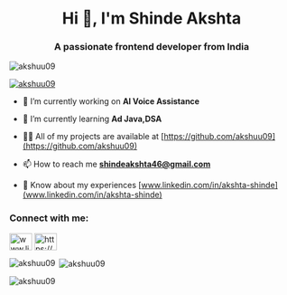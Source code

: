 <h1 align="center">Hi 👋, I'm Shinde Akshta</h1>
<h3 align="center">A passionate frontend developer from India</h3>

<p align="left"> <img src="https://komarev.com/ghpvc/?username=akshuu09&label=Profile%20views&color=0e75b6&style=flat" alt="akshuu09" /> </p>

<p align="left"> <a href="https://github.com/ryo-ma/github-profile-trophy"><img src="https://github-profile-trophy.vercel.app/?username=akshuu09" alt="akshuu09" /></a> </p>

- 🔭 I’m currently working on **AI Voice Assistance**

- 🌱 I’m currently learning **Ad Java,DSA**

- 👨‍💻 All of my projects are available at [https://github.com/akshuu09](https://github.com/akshuu09)

- 📫 How to reach me **shindeakshta46@gmail.com**

- 📄 Know about my experiences [www.linkedin.com/in/akshta-shinde](www.linkedin.com/in/akshta-shinde)

<h3 align="left">Connect with me:</h3>
<p align="left">
<a href="https://linkedin.com/in/www.linkedin.com/in/akshta-shinde" target="blank"><img align="center" src="https://raw.githubusercontent.com/rahuldkjain/github-profile-readme-generator/master/src/images/icons/Social/linked-in-alt.svg" alt="www.linkedin.com/in/akshta-shinde" height="30" width="40" /></a>
<a href="https://www.hackerrank.com/https://www.hackerrank.com/profile/shindeakshta46" target="blank"><img align="center" src="https://raw.githubusercontent.com/rahuldkjain/github-profile-readme-generator/master/src/images/icons/Social/hackerrank.svg" alt="https://www.hackerrank.com/profile/shindeakshta46" height="30" width="40" /></a>
</p>

<p><img align="left" src="https://github-readme-stats.vercel.app/api/top-langs?username=akshuu09&show_icons=true&locale=en&layout=compact" alt="akshuu09" /></p>

<p>&nbsp;<img align="center" src="https://github-readme-stats.vercel.app/api?username=akshuu09&show_icons=true&locale=en" alt="akshuu09" /></p>

<p><img align="center" src="https://github-readme-streak-stats.herokuapp.com/?user=akshuu09&" alt="akshuu09" /></p>
